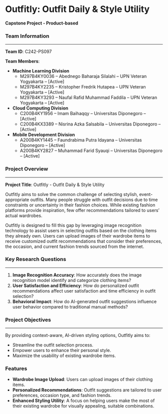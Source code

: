 # Outfitly: Outfit Daily & Style Utility
**Capstone Project - Product-based**

### Team Information
---
**Team ID**: C242-PS097

**Team Members**:
- **Machine Learning Division**
  - M297B4KY0036 – Abednego Baharaja Silalahi – UPN Veteran Yogyakarta – [Active]
  - M297B4KY2235 – Kristopher Fredrik Hutapea – UPN Veteran Yogyakarta – [Active]
  - M297B4KY3293 – Naufal Rafid Muhammad Faddila – UPN Veteran Yogyakarta – [Active]
- **Cloud Computing Division**
  - C200B4KY1956 – Imam Baihaqqy – Universitas Diponegoro – [Active]
  - C200B4KX3389 – Nisrina Azka Salsabila – Universitas Diponegoro – [Active]
- **Mobile Development Division**
  - A200B4KY1445 – Faundrabima Putra Idayana – Universitas Diponegoro – [Active]
  - A200B4KY2827 – Muhammad Farid Syauqi – Universitas Diponegoro – [Active]

### Project Overview
---
**Project Title**: Outfitly - Outfit Daily & Style Utility

Outfitly aims to solve the common challenge of selecting stylish, event-appropriate outfits. Many people struggle with outfit decisions due to time constraints or uncertainty in their fashion choices. While existing fashion platforms provide inspiration, few offer recommendations tailored to users’ actual wardrobes. 

Outfitly is designed to fill this gap by leveraging image recognition technology to assist users in selecting outfits based on the clothing items they already own. Users can upload images of their wardrobe items to receive customized outfit recommendations that consider their preferences, the occasion, and current fashion trends sourced from the internet.

### Key Research Questions
---
1. **Image Recognition Accuracy**: How accurately does the image recognition model identify and categorize clothing items?
2. **User Satisfaction and Efficiency**: How do personalized outfit recommendations affect user satisfaction and time efficiency in outfit selection?
3. **Behavioral Impact**: How do AI-generated outfit suggestions influence user behavior compared to traditional manual methods?

### Project Objectives
---
By providing context-aware, AI-driven styling options, Outfitly aims to:
- Streamline the outfit selection process.
- Empower users to enhance their personal style.
- Maximize the usability of existing wardrobe items.

### Features
- **Wardrobe Image Upload**: Users can upload images of their clothing items.
- **Personalized Recommendations**: Outfit suggestions are tailored to user preferences, occasion type, and fashion trends.
- **Enhanced Styling Utility**: A focus on helping users make the most of their existing wardrobe for visually appealing, suitable combinations.
